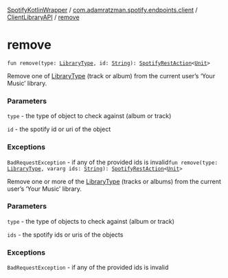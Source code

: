 [SpotifyKotlinWrapper](../../index.md) / [com.adamratzman.spotify.endpoints.client](../index.md) / [ClientLibraryAPI](index.md) / [remove](./remove.md)

# remove

`fun remove(type: `[`LibraryType`](../-library-type/index.md)`, id: `[`String`](https://kotlinlang.org/api/latest/jvm/stdlib/kotlin/-string/index.html)`): `[`SpotifyRestAction`](../../com.adamratzman.spotify.main/-spotify-rest-action/index.md)`<`[`Unit`](https://kotlinlang.org/api/latest/jvm/stdlib/kotlin/-unit/index.html)`>`

Remove one of [LibraryType](../-library-type/index.md) (track or album) from the current user’s ‘Your Music’ library.

### Parameters

`type` - the type of object to check against (album or track)

`id` - the spotify id or uri of the object

### Exceptions

`BadRequestException` - if any of the provided ids is invalid`fun remove(type: `[`LibraryType`](../-library-type/index.md)`, vararg ids: `[`String`](https://kotlinlang.org/api/latest/jvm/stdlib/kotlin/-string/index.html)`): `[`SpotifyRestAction`](../../com.adamratzman.spotify.main/-spotify-rest-action/index.md)`<`[`Unit`](https://kotlinlang.org/api/latest/jvm/stdlib/kotlin/-unit/index.html)`>`

Remove one or more of the [LibraryType](../-library-type/index.md) (tracks or albums) from the current user’s ‘Your Music’ library.

### Parameters

`type` - the type of objects to check against (album or track)

`ids` - the spotify ids or uris of the objects

### Exceptions

`BadRequestException` - if any of the provided ids is invalid